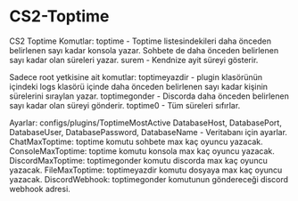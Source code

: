 # CS2-Toptime
CS2 Toptime
Komutlar:
toptime - Toptime listesindekileri daha önceden belirlenen sayı kadar konsola yazar. Sohbete de daha önceden belirlenen sayı kadar olan süreleri yazar.
surem - Kendnize ayit süreyi gösterir.

Sadece root yetkisine ait komutlar:
toptimeyazdir - plugin klasörünün içindeki logs klasörü içinde daha önceden belirlenen sayı kadar kişinin sürelerini sıraylan yazar.
toptimegonder - Discorda daha önceden belirlenen sayı kadar olan süreyi gönderir.
toptime0 - Tüm süreleri sıfırlar.

Ayarlar: configs/plugins/ToptimeMostActive
DatabaseHost, DatabasePort, DatabaseUser, DatabasePassword, DatabaseName - Veritabanı için ayarlar. 
ChatMaxToptime: toptime komutu sohbete max kaç oyuncu yazacak.
ConsoleMaxToptime: toptime komutu konsola max kaç oyuncu yazacak.
DiscordMaxToptime: toptimegonder komutu discorda max kaç oyuncu yazacak.
FileMaxToptime: toptimeyazdir komutu dosyaya max kaç oyuncu yazacak.
DiscordWebhook: toptimegonder komutunun göndereceği discord webhook adresi.


